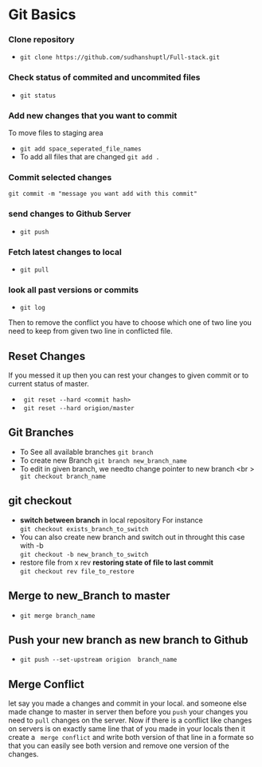 # Git Basics

 ### Clone repository
* ```git clone https://github.com/sudhanshuptl/Full-stack.git```

 ### Check status of commited and uncommited files
* ```git status```

### Add new changes that you want to commit
To move files to staging area
* ```git add space_seperated_file_names```
* To add all files that are changed ```git add .```

 ### Commit selected changes 
```git commit -m "message you want add with this commit"```

### send changes to Github Server
* ```git push```

### Fetch latest changes to local
* ```git pull```

### look all past versions or commits
* ```git log```


Then to remove the conflict you have to choose which one of two line you need to keep from given two line in conflicted file.
 
 ## Reset Changes
 If you messed it up then you can rest your changes to given commit or to current status of master.
 * ``` git reset --hard <commit hash>```
 * ``` git reset --hard origion/master```
 
 
 ## Git Branches
 * To See all available branches ```git branch```
 * To create new Branch ```git branch new_branch_name```
 * To edit in given branch, we needto  change pointer to new branch <br \>
 ``` git checkout branch_name```
 
 ## git checkout
 * **switch between branch** in local repository For instance <br />
 ```git checkout exists_branch_to_switch```
 * You can also create new branch and switch out in throught this case with -b <br />
    ```git checkout -b new_branch_to_switch```
 * restore file from x rev **restoring state of file to last commit**<br />
 ```git checkout rev file_to_restore```
 
 ## Merge to new_Branch to master
   * ```git merge branch_name```
 
 ## Push your new branch as new branch to Github
 * ```git push --set-upstream origion  branch_name```
  
 ## Merge Conflict
let say you made a changes and commit in your local.
and someone else made change to master in server
then before you ```push``` your changes you need to ```pull```
 changes on the server. Now if there is a conflict like changes on servers
 is on exactly same line that of you made in your locals then it create a ``` merge conflict```
 and write both version of that line in a formate so that you can easily see both version and remove one version of the changes. <br />
 
 